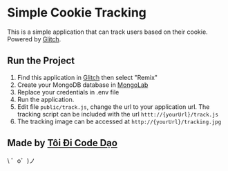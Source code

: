 Simple Cookie Tracking
=========================
This is a simple application that can track users based on their cookie. 
Powered by [Glitch](https://glitch.com/about).

Run the Project
------------
1. Find this application in [Glitch](https://glitch.com/edit/#!/sleepy-fuel) then select "Remix"
2. Create your MongoDB database in [MongoLab](https://mlab.com)
3. Replace your credentials in .env file
4. Run the application.
5. Edit file ```public/track.js```, change the url to your application url. The tracking script can be included with the url ```httt://{yourUrl}/track.js```
6. The tracking image can be accessed at ```http://{yourUrl}/tracking.jpg```

Made by [Tôi Đi Code Dạo](https://toidicodedao.com/)
-------------------
\ ゜o゜)ノ